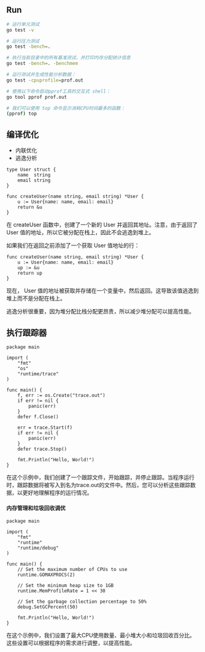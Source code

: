 
## Run

```bash
# 运行单元测试
go test -v

# 运行压力测试
go test -bench=.

# 执行当前目录中的所有基准测试，并打印内存分配统计信息
go test -bench=. -benchmem

# 运行测试并生成性能分析数据：
go test -cpuprofile=prof.out

# 使用以下命令启动pprof工具的交互式 shell：
go tool pprof prof.out

# 我们可以使用 top 命令显示消耗CPU时间最多的函数：
(pprof) top
```

## 编译优化

- 内联优化
- 逃逸分析


```golang
type User struct {
    name  string
    email string
}

func createUser(name string, email string) *User {
    u := User{name: name, email: email}
    return &u
}
```

在 createUser 函数中，创建了一个新的 User 并返回其地址。注意，由于返回了 User 值的地址，所以它被分配在栈上，因此不会逃逸到堆上。

如果我们在返回之前添加了一个获取 User 值地址的行：

```golang
func createUser(name string, email string) *User {
    u := User{name: name, email: email}
    up := &u
    return up
}
```

现在， User 值的地址被获取并存储在一个变量中，然后返回。这导致该值逃逸到堆上而不是分配在栈上。

逃逸分析很重要，因为堆分配比栈分配更昂贵，所以减少堆分配可以提高性能。


## 执行跟踪器

```golang
package main

import (
    "fmt"
    "os"
    "runtime/trace"
)

func main() {
    f, err := os.Create("trace.out")
    if err != nil {
        panic(err)
    }
    defer f.Close()

    err = trace.Start(f)
    if err != nil {
        panic(err)
    }
    defer trace.Stop()

    fmt.Println("Hello, World!")
}
```

在这个示例中，我们创建了一个跟踪文件，开始跟踪，并停止跟踪。当程序运行时，跟踪数据将被写入到名为trace.out的文件中。然后，您可以分析这些跟踪数据，以更好地理解程序的运行情况。


#### 内存管理和垃圾回收调优

```golang
package main

import (
    "fmt"
    "runtime"
    "runtime/debug"
)

func main() {
    // Set the maximum number of CPUs to use
    runtime.GOMAXPROCS(2)

    // Set the minimum heap size to 1GB
    runtime.MemProfileRate = 1 << 30

    // Set the garbage collection percentage to 50%
    debug.SetGCPercent(50)

    fmt.Println("Hello, World!")
}
```

在这个示例中，我们设置了最大CPU使用数量、最小堆大小和垃圾回收百分比。这些设置可以根据程序的需求进行调整，以提高性能。



